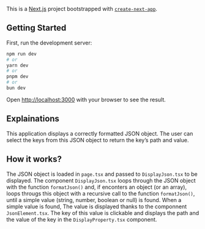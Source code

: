 This is a [Next.js](https://nextjs.org/) project bootstrapped with [`create-next-app`](https://github.com/vercel/next.js/tree/canary/packages/create-next-app).

## Getting Started

First, run the development server:

```bash
npm run dev
# or
yarn dev
# or
pnpm dev
# or
bun dev
```

Open [http://localhost:3000](http://localhost:3000) with your browser to see the result.

## Explainations

This application displays a correctly formatted JSON object. The user can select the keys from this JSON object to return the key’s path and value.

## How it works?

The JSON object is loaded in `page.tsx` and passed to `DisplayJson.tsx` to be displayed.
The component `DisplayJson.tsx` loops through the JSON object with the function `formatJson()` and, if enconters an object (or an array), loops througs this object with a recursive call to the function `formatJson()`, until a simple value (string, number, boolean or null) is found.
When a simple value is found, The value is displayed thanks to the componnent `JsonElement.tsx`. The key of this value is clickable and displays the path and the value of the key in the `DisplayProperty.tsx` component.
